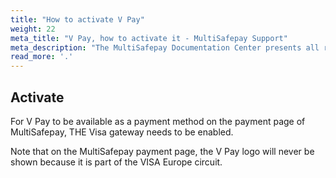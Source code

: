 ```yaml
---
title: "How to activate V Pay"
weight: 22
meta_title: "V Pay, how to activate it - MultiSafepay Support"
meta_description: "The MultiSafepay Documentation Center presents all relevant information about our Plugins and API. You can also find support pages for Payment Methods, Tools and General Questions as well as the contact details of our Support and Integration Teams."
read_more: '.'
---
```

## Activate

For V Pay to be available as a payment method on the payment page of MultiSafepay, THE Visa gateway needs to be enabled.

Note that on the MultiSafepay payment page, the V Pay logo will never be shown because it is part of the VISA Europe circuit.
